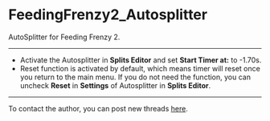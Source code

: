 # FeedingFrenzy2_Autosplitter
AutoSplitter for Feeding Frenzy 2.

---
- Activate the Autosplitter in **Splits Editor** and set **Start Timer at:** to -1.70s.
- Reset function is activated by default, which means timer will reset once you return to the main menu. If you do not need the function, you can uncheck **Reset** in **Settings** of Autosplitter in **Splits Editor**.

---
To contact the author, you can post new threads [here](https://www.speedrun.com/feeding_frenzy_2/forum).
